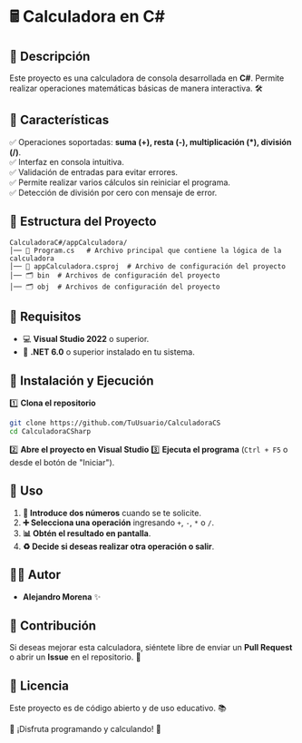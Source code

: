 # 🖩 Calculadora en C#

## 📝 Descripción
Este proyecto es una calculadora de consola desarrollada en **C#**. Permite realizar operaciones matemáticas básicas de manera interactiva. 🛠️

## 🌟 Características
✅ Operaciones soportadas: **suma (+), resta (-), multiplicación (*), división (/)**.  
✅ Interfaz en consola intuitiva.  
✅ Validación de entradas para evitar errores.  
✅ Permite realizar varios cálculos sin reiniciar el programa.  
✅ Detección de división por cero con mensaje de error.  

## 📂 Estructura del Proyecto
```
CalculadoraC#/appCalculadora/
│── 📜 Program.cs   # Archivo principal que contiene la lógica de la calculadora
│── 📜 appCalculadora.csproj  # Archivo de configuración del proyecto
│── 🗂️ bin  # Archivos de configuración del proyecto
│── 🗂️ obj  # Archivos de configuración del proyecto
```

## 🔧 Requisitos
- 💻 **Visual Studio 2022** o superior.  
- 📌 **.NET 6.0** o superior instalado en tu sistema.  

## 🚀 Instalación y Ejecución
1️⃣ **Clona el repositorio**
```bash
git clone https://github.com/TuUsuario/CalculadoraCS
cd CalculadoraCSharp
```
2️⃣ **Abre el proyecto en Visual Studio**
3️⃣ **Ejecuta el programa** (`Ctrl + F5` o desde el botón de "Iniciar").

## 📌 Uso
1. **🔢 Introduce dos números** cuando se te solicite.  
2. **➕ Selecciona una operación** ingresando `+`, `-`, `*` o `/`.  
3. **📊 Obtén el resultado en pantalla**.  
4. **♻️ Decide si deseas realizar otra operación o salir**.  

## 👨‍💻 Autor
- **Alejandro Morena** ✨

## 🤝 Contribución
Si deseas mejorar esta calculadora, siéntete libre de enviar un **Pull Request** o abrir un **Issue** en el repositorio. 🎉

## 📜 Licencia
Este proyecto es de código abierto y de uso educativo. 📚

🎉 ¡Disfruta programando y calculando! 🚀

